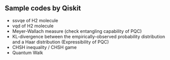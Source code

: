 
## Sample codes by Qiskit

- ssvqe of H2 molecule 
- vqd of H2 molecule
- Meyer-Wallach measure (check entangling capability of PQC)
- KL-divergence between the empirically-observed probability distribution and a Haar distribution (Expressibility of PQC)
- CHSH inequality / CHSH game
- Quantum Walk
